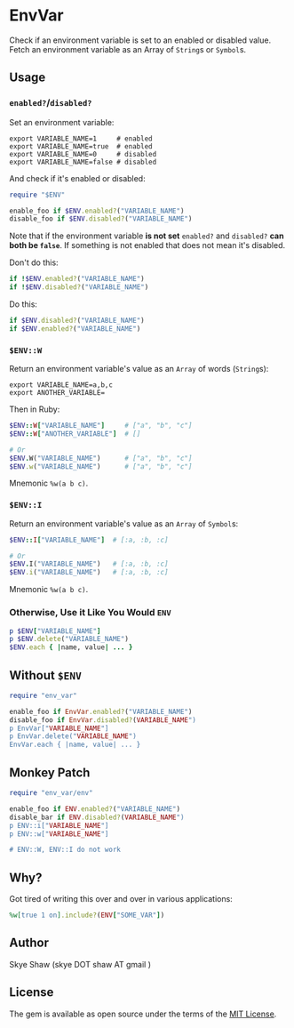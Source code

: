 # EnvVar

Check if an environment variable is set to an enabled or disabled value.
Fetch an environment variable as an Array of `String`s or `Symbol`s.

## Usage

### `enabled?`/`disabled?`

Set an environment variable:
```
export VARIABLE_NAME=1     # enabled
export VARIABLE_NAME=true  # enabled
export VARIABLE_NAME=0     # disabled
export VARIABLE_NAME=false # disabled
```

And check if it's enabled or disabled:
```rb
require "$ENV"

enable_foo if $ENV.enabled?("VARIABLE_NAME")
disable_foo if $ENV.disabled?("VARIABLE_NAME")
```

Note that if the environment variable **is not set** `enabled?` and `disabled?` **can both be `false`**.
If something is not enabled that does not mean it's disabled.

Don't do this:
```rb
if !$ENV.enabled?("VARIABLE_NAME")
if !$ENV.disabled?("VARIABLE_NAME")
```

Do this:
```rb
if $ENV.disabled?("VARIABLE_NAME")
if $ENV.enabled?("VARIABLE_NAME")
```

### `$ENV::W`

Return an environment variable's value as an `Array` of words (`String`s):


```
export VARIABLE_NAME=a,b,c
export ANOTHER_VARIABLE=
```

Then in Ruby:

```rb
$ENV::W["VARIABLE_NAME"]     # ["a", "b", "c"]
$ENV::W["ANOTHER_VARIABLE"]  # []

# Or
$ENV.W("VARIABLE_NAME")      # ["a", "b", "c"]
$ENV.w("VARIABLE_NAME")      # ["a", "b", "c"]
```

Mnemonic `%w(a b c)`.

### `$ENV::I`

Return an environment variable's value as an `Array` of `Symbol`s:

```rb
$ENV::I["VARIABLE_NAME"]  # [:a, :b, :c]

# Or
$ENV.I("VARIABLE_NAME")   # [:a, :b, :c]
$ENV.i("VARIABLE_NAME")   # [:a, :b, :c]
```

Mnemonic `%w(a b c)`.

### Otherwise, Use it Like You Would `ENV`

```rb
p $ENV["VARIABLE_NAME"]
p $ENV.delete("VARIABLE_NAME")
$ENV.each { |name, value| ... }
```

## Without `$ENV`

```rb
require "env_var"

enable_foo if EnvVar.enabled?("VARIABLE_NAME")
disable_foo if EnvVar.disabled?(VARIABLE_NAME")
p EnvVar["VARIABLE_NAME"]
p EnvVar.delete("VARIABLE_NAME")
EnvVar.each { |name, value| ... }
```

## Monkey Patch

```rb
require "env_var/env"

enable_foo if ENV.enabled?("VARIABLE_NAME")
disable_bar if ENV.disabled?(VARIABLE_NAME")
p ENV::i["VARIABLE_NAME"]
p ENV::w["VARIABLE_NAME"]

# ENV::W, ENV::I do not work
```

## Why?

Got tired of writing this over and over in various applications:

```rb
%w[true 1 on].include?(ENV["SOME_VAR"])
```

## Author

Skye Shaw (skye DOT shaw AT gmail )

## License

The gem is available as open source under the terms of the [MIT License](https://opensource.org/licenses/MIT).
